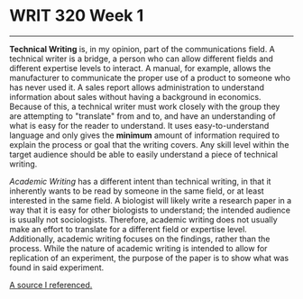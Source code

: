# WRIT 320 Week 1
---
**Technical Writing** is, in my opinion, part of the communications field. A technical writer is a bridge, a person who can allow different fields and different expertise levels to interact. A manual, for example, allows the manufacturer to communicate the proper use of a product to someone who has never used it. A sales report allows administration to understand information about sales without having a background in economics. Because of this, a technical writer must work closely with the group they are attempting to "translate" from and to, and have an understanding of what is easy for the reader to understand. It uses easy-to-understand language and only gives the **minimum** amount of information required to explain the process or goal that the writing covers. Any skill level within the target audience should be able to easily understand a piece of technical writing.  

*Academic Writing* has a different intent than technical writing, in that it inherently wants to be read by someone in the same field, or at least interested in the same field. A biologist will likely write a research paper in a way that it is easy for other biologists to understand; the intended audience is usually not sociologists. Therefore, academic writing does not usually make an effort to translate for a different field or expertise level. Additionally, academic writing focuses on the findings, rather than the process. While the nature of academic writing is intended to allow for replication of an experiment, the purpose of the paper is to show what was found in said experiment.

[A source I referenced.](https://contentdada.com/blog/2018/05/24/academic-technical-writing/)
